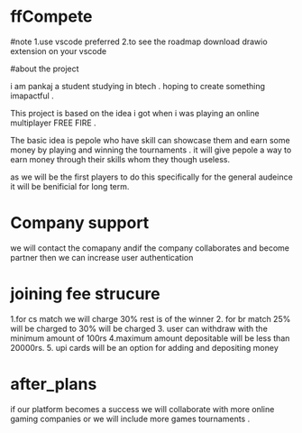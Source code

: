 # ffCompete

#note 
1.use vscode preferred
2.to see the roadmap download drawio extension on your vscode

#about the project
<p> i am pankaj a student studying in btech . hoping to create something imapactful . </p>
<p> This project is based on the idea i got when i was playing an online multiplayer FREE FIRE . <p>
<p> The basic idea is pepole who have skill can showcase them and earn some money by playing and winning the tournaments .
it will give pepole a way to earn money through their skills whom they though useless. </p>
as we will be the first players to do this specifically for the general audeince it will be benificial for long term.

# Company support

<p> we will contact the comapany andif the company  collaborates and become partner then we can increase user authentication </p>

# joining fee strucure
 1.for cs match we will charge 30%  rest is of the winner
 2. for br match 25% will be charged to 30% will be charged 
 3. user can withdraw with the minimum amount of 100rs
 4.maximum amount depositable will be less than 20000rs.
 5. upi cards will be an option for adding and depositing money


# after_plans 

if our platform becomes a success we will collaborate with more online gaming companies or we will include more games tournaments .
